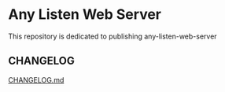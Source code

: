 # Any Listen Web Server

This repository is dedicated to publishing any-listen-web-server

## CHANGELOG

[CHANGELOG.md](https://github.com/any-listen/any-listen/tree/main/packages/web-server/CHANGELOG.md)
